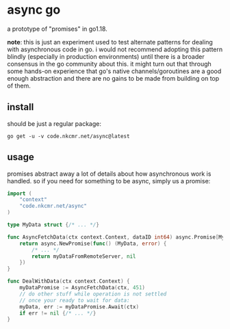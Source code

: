 # async go

a prototype of "promises" in go1.18.

**note**: this is just an experiment used to test alternate patterns for dealing with asynchronous code in go. i would not recommend adopting this pattern blindly (especially in production environments) until there is a broader consensus in the go community about this. it might turn out that through some hands-on experience that go's native channels/goroutines are a good enough abstraction and there are no gains to be made from building on top of them.

## install

should be just a regular package:

```
go get -u -v code.nkcmr.net/async@latest
```

## usage

promises abstract away a lot of details about how asynchronous work is handled.
so if you need for something to be async, simply us a promise:

```go
import (
    "context"
    "code.nkcmr.net/async"
)

type MyData struct {/* ... */}

func AsyncFetchData(ctx context.Context, dataID int64) async.Promise[MyData] {
    return async.NewPromise(func() (MyData, error) {
        /* ... */
        return myDataFromRemoteServer, nil
    })
}

func DealWithData(ctx context.Context) {
    myDataPromise := AsyncFetchData(ctx, 451)
    // do other stuff while operation is not settled
    // once your ready to wait for data:
    myData, err := myDataPromise.Await(ctx)
    if err != nil {/* ... */}
}
```
